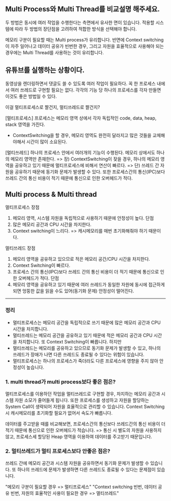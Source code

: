 ## Multi Process와 Multi Thread를 비교설명 해주세요.

두 방법은 동시에 여러 작업을 수행한다는 측면에서 유사한 면이 있습니다.
적용할 시스템에 따라 두 방법의 장단점을 고려하여 적합한 방식을 선택해야 합니다.

메모리 구분이 필요할 때는 Multi process가 유리합니다.
반면에 Context switching이 자주 일어나고 데이터 공유가 빈번한 경우,
그리고 자원을 효율적으로 사용해야 되는 경우에는 Multi Thread를 사용하는 것이 유리합니다.

## 유튜브를 실행하는 상황이다.
동영상을 렌더링하면서 댓글도 쓸 수 있도록 여러 작업이 필요하다.
꼭 한 프로세스 내에서 여러 쓰레드로 구현할 필요는 없다.
각각의 기능 당 하나의 프로세스를 각자 만들면 이것도 좋은 방법일 수 있다.

이걸 멀티프로세스로 짤건지, 멀티쓰레드로 짤건지?

[멀티프로세스]
프로세스는 메모리 영역 상에서 각자 독립적인 code, data, heap, stack 영역을 가진다.
 - ContextSwitching을 할 경우, 메모리 영역도 완전히 달라지고 많은 것들을 교체해야해서 시간이 많이 소요된다.

[멀티쓰레드]
하나의 프로세스 안에서 여러개의 기능이 수행된다.
메모리 상에서도 하나의 메모리 영역만 존재한다.
=> 장) ContextSwitching이 잦을 경우, 하나의 메모리 영역을 공유하고 있기 때문에 멀티프로세스에 비해서 연산이 빠르다.
=> 단) 쓰레드 간 자원을 공유하기 때문에 동기화 문제가 발생할 수 있다. 또한 프로세스간의 통신(IPC)보다 쓰레드 간의 통신 비용이 적기 때문에 통신으로 인한 오버헤드가 적다.

##  Multi process & Multi thread
멀티프로세스
장점
1) 메모리 영역, 시스템 자원을 독립적으로 사용하기 때문에 안정성이 높다.
단점
1) 많은 메모리 공간과 CPU 시간을 차지한다.
2) Context switching이 느리다. => 캐시메모리를 매번 초기화해줘야 하기 때문이다.

멀티쓰레드
장점
1) 메모리 영역을 공유하고 있으므로 적은 메모리 공간/CPU 시간을 차지한다.
2) Context Switching이 빠르다.
3) 프로세스 간의 통신(IPC)보다 쓰레드 간의 통신 비용이 더 적기 때문에 통신으로 인한 오버헤드가 적다.
단점
1) 메모리 영역을 공유하고 있기 때문에 여러 쓰레드가 동일한 자원에 동시에 접근하게 되면 엉뚱한 값을 읽을 수도 있어(동기화 문제) 안정성이 떨어진다. 

---

### 정리
- 멀티프로세스는 메모리 공간을 독립적으로 쓰기 때문에 많은 메모리 공간과 CPU 시간을 차지합니다.
- 멀티쓰레드는 메모리 공간을 공유하고 있기 때문에 적은 메모리 공간과 CPU 시간을 차지합니다. 또 Context Switching이 빠릅니다.
하지만
- 멀티쓰레드는 메모리를 공유하고 있으므로 동기화 문제가 발생할 수 있고, 하나의 쓰레드가 장애가 나면 다른 쓰레드도 종료될 수 있다는 위험이 있습니다.
- 멀티프로세스는 하나의 프로세스가 죽더라도 다른 프로세스에 영향을 주지 않아 안정성이 높습니다.


### 1. multi thread가 multi process보다 좋은 점은?
멀티프로세스를 이용하던 작업을 멀티쓰레드로 구현할 경우,
차지하는 메모리 공간과 시스템 자원 소모가 줄어들게 됩니다.
또한 프로세스를 생성하고 자원을 할당하는 System Call이 생략되어 자원을 효율적으로 관리할 수 있습니다.
Context Switching 시 캐시메모리를 초기화할 필요가 없어서 속도가 빠릅니다.

데이터를 주고받을 때를 비교해보면, 프로세스간의 통신보다 쓰레드간의 통신 비용이 더 적기 때문에 통신으로 인한 오버헤드가 적습니다.
=> 통신 시 별도의 자원을 사용하지 않고, 프로세스세 할당된 Heap 영역을 이용하여 데이터를 주고받기 때문입니다.

### 2. 멀티쓰레드가 멀티 프로세스보다 안좋은 점은?
쓰레드 간에 메모리 공간과 시스템 자원을 공유하면서 동기화 문제가 발생할 수 있습니다.
또 하나의 쓰레드에 문제가 발생하면 다른 쓰레드도 종료될 수 있다는 문제점이 있습니다.

"메모리 구분이 필요할 경우 => 멀티프로세스"
"Context switching 빈번, 데이터 공유 빈번, 자원의 효율적인 사용이 필요한 경우 => 멀티쓰레드" 

